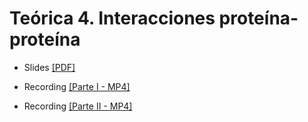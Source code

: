 # **Teórica 4.** Interacciones proteína-proteína

- Slides [[PDF]](https://drive.google.com/file/d/1Sb12mrqKqywSEVFqZXEGiuWQ4J5o5d9J/view?usp=drivesdk)

- Recording [[Parte I - MP4]](https://youtu.be/lhYv8XVPmuc)
- Recording [[Parte II - MP4]](https://youtu.be/n9w7vfgJ1oM)

<!--
<iframe src="https://drive.google.com/file/d/1YMPv-ln_MAx9eaWTX7QfkQAe746X9ArR/preview" width="800" height="440"></iframe>
-->
